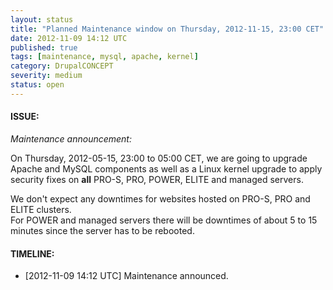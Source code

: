 ```yaml
---
layout: status
title: "Planned Maintenance window on Thursday, 2012-11-15, 23:00 CET"
date: 2012-11-09 14:12 UTC
published: true
tags: [maintenance, mysql, apache, kernel]
category: DrupalCONCEPT
severity: medium
status: open
---
```


#### ISSUE:

*Maintenance announcement:*

On Thursday, 2012-05-15, 23:00 to 05:00 CET, we are going to upgrade Apache and MySQL components as well as a Linux kernel upgrade to apply security fixes on **all** PRO-S, PRO, POWER, ELITE and managed servers. 

We don't expect any downtimes for websites hosted on PRO-S, PRO and ELITE clusters.  
For POWER and managed servers there will be downtimes of about 5 to 15 minutes since the server has to be rebooted.


#### TIMELINE:

* [2012-11-09 14:12 UTC] Maintenance announced. 
